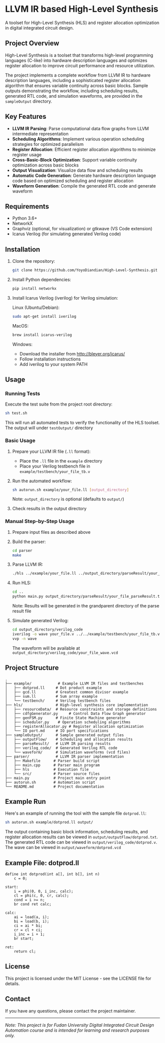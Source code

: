 # LLVM IR based High-Level Synthesis

A toolset for High-Level Synthesis (HLS) and register allocation optimization in digital integrated circuit design.

## Project Overview

High-Level Synthesis is a toolset that transforms high-level programming languages (C-like) into hardware description languages and optimizes register allocation to improve circuit performance and resource utilization.

The project implements a complete workflow from LLVM IR to hardware description languages, including a sophisticated register allocation algorithm that ensures variable continuity across basic blocks. Sample outputs demonstrating the workflow, including scheduling results, generated RTL code, and simulation waveforms, are provided in the `sampleOutput` directory.

## Key Features

- **LLVM IR Parsing**: Parse computational data flow graphs from LLVM intermediate representation
- **Scheduling Algorithms**: Implement various operation scheduling strategies for optimized parallelism
- **Register Allocation**: Efficient register allocation algorithms to minimize register usage
- **Cross-Basic-Block Optimization**: Support variable continuity optimization across basic blocks
- **Output Visualization**: Visualize data flow and scheduling results
- **Automatic Code Generation**: Generate hardware description language code based on optimized scheduling and register allocation
- **Waveform Generation**: Compile the generated RTL code and generate waveform

## Requirements

- Python 3.6+
- NetworkX
- Graphviz (optional, for visualization) or gtkwave (VS Code extension)
- Icarus Verilog (for simulating generated Verilog code)

## Installation

1. Clone the repository:
   ```bash
   git clone https://github.com/YoyoDiandian/High-Level-Synthesis.git
   ```

2. Install Python dependencies:
   ```bash
   pip install networkx
   ```

3. Install Icarus Verilog (iverilog) for Verilog simulation:
   
   Linux (Ubuntu/Debian):
   ```bash
   sudo apt-get install iverilog
   ```
   
   MacOS:
   ```bash
   brew install icarus-verilog
   ```
   
   Windows:
   - Download the installer from http://bleyer.org/icarus/
   - Follow installation instructions
   - Add iverilog to your system PATH

## Usage

### Running Tests

Execute the test suite from the project root directory:
```bash
sh test.sh
```

This will run all automated tests to verify the functionality of the HLS toolset. The output will under `testOutput/` directory

### Basic Usage

1. Prepare your LLVM IR file (`.ll` format):
   - Place the `.ll` file in the `example` directory
   - Place your Verilog testbench file in `example/testbench/your_file_tb.v`

2. Run the automated workflow:
   ```bash
   sh autorun.sh example/your_file.ll [output_directory]
   ```
   Note: `output_directory` is optional (defaults to `output/`)

3. Check results in the output directory

### Manual Step-by-Step Usage

1. Prepare input files as described above

2. Build the parser:
   ```bash
   cd parser
   make
   ```

3. Parse LLVM IR:
   ```bash
   ./hls ../example/your_file.ll ../output_directory/parseResult/your_file_parseResult.txt
   ```

4. Run HLS:
   ```bash
   cd ..
   python main.py output_directory/parseResult/your_file_parseResult.txt
   ```
   Note: Results will be generated in the grandparent directory of the parse result file

5. Simulate generated Verilog:
   ```bash
   cd output_directory/verilog_code
   iverilog -o wave your_file.v ../../example/testbench/your_file_tb.v
   vvp -n wave
   ```
   The waveform will be available at `output_directory/verilog_code/your_file_wave.vcd`

## Project Structure

```
.
├── example/            # Example LLVM IR files and testbenches
│   ├── dotprod.ll     # Dot product example
│   ├── gcd.ll         # Greatest common divisor example
│   ├── sum.ll         # Sum array example
│   └── testbench/     # Verilog testbench files
├── hls/               # High-level synthesis core implementation
│   ├── resourceData/  # Resource constraints and storage definitions
│   ├── cdfgGenerator.py     # Control Data Flow Graph generator
│   ├── genFSM.py      # Finite State Machine generator
│   ├── scheduler.py    # Operation scheduling algorithms
│   ├── registerAllocator.py # Register allocation optimization
│   └── IO port.md     # IO port specifications
├── sampleOutput/      # Sample generated output files
│   ├── outputFlow/    # Scheduling and allocation results
│   ├── parseResult/   # LLVM IR parsing results
│   ├── verilog_code/  # Generated Verilog RTL code
│   └── waveform/      # Simulation waveforms (vcd files)
├── parser/            # LLVM IR parser implementation
│   ├── Makefile      # Parser build script
│   ├── main.cpp      # Parser main program
│   ├── hls           # Execution file
│   └── src/          # Parser source files
├── main.py           # Project main entry point
├── autorun.sh        # Automation script
└── README.md         # Project documentation
```

## Example Run

Here's an example of running the tool with the sample file `dotprod.ll`:

```bash
sh autorun.sh example/dotprod.ll output/
```

The output containing basic block information, scheduling results, and register allocation results can be viewed in `output/outputFlow/dotprod.txt`. The generated RTL code can be viewed in `output/verilog_code/dotprod.v`. The wave can be viewed in `output/waveform/dotprod.vcd`

## Example File: dotprod.ll

```
define int dotprod(int a[], int b[], int n)
    c = 0;

start:
    i = phi(0, 0, i_inc, calc);
    cl = phi(c, 0, cr, calc);
    cond = i >= n;
    br cond ret calc;

calc:
    ai = load(a, i);
    bi = load(b, i);
    ci = ai * bi;
    cr = cl + ci;
    i_inc = i + 1;
    br start;

ret:
    return cl;
```


## License

This project is licensed under the MIT License - see the LICENSE file for details.

## Contact

If you have any questions, please contact the project maintainer.

---

*Note: This project is for Fudan University Digital Integrated Circuit Design Automation course and is intended for learning and research purposes only.*